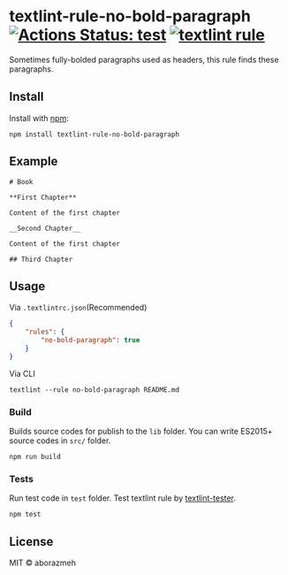 # textlint-rule-no-bold-paragraph [![Actions Status: test](https://github.com/aborazmeh/textlint-rule-no-bold-paragraph/workflows/test/badge.svg)](https://github.com/aborazmeh/textlint-rule-no-bold-paragraph/actions?query=workflow%3A"test") [![textlint rule](https://img.shields.io/badge/textlint-blue.svg)](https://textlint.github.io/)

Sometimes fully-bolded paragraphs used as headers, this rule finds these paragraphs.

## Install

Install with [npm](https://www.npmjs.com/):

    npm install textlint-rule-no-bold-paragraph

## Example

    # Book
    
    **First Chapter**
    
    Content of the first chapter
    
    __Second Chapter__
    
    Content of the first chapter
    
    ## Third Chapter

## Usage

Via `.textlintrc.json`(Recommended)

```json
{
    "rules": {
        "no-bold-paragraph": true
    }
}
```

Via CLI

```
textlint --rule no-bold-paragraph README.md
```

### Build

Builds source codes for publish to the `lib` folder.
You can write ES2015+ source codes in `src/` folder.

    npm run build

### Tests

Run test code in `test` folder.
Test textlint rule by [textlint-tester](https://github.com/textlint/textlint-tester).

    npm test

## License

MIT © aborazmeh
